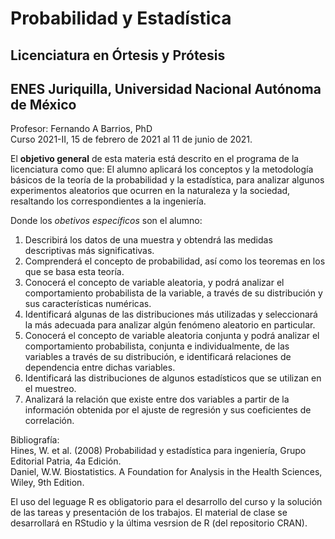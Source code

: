 # Probabilidad y Estadística  
## Licenciatura en Órtesis y Prótesis  
## ENES Juriquilla, Universidad Nacional Autónoma de México  

Profesor: Fernando A Barrios, PhD  
Curso 2021-II, 15 de febrero de 2021 al 11 de junio de 2021.  

El **objetivo general** de esta materia está descrito en el programa de la licenciatura como que: El alumno aplicará los conceptos y la metodología básicos de la teoría de la probabilidad y la estadística, para analizar algunos experimentos aleatorios que ocurren en la naturaleza y la sociedad, resaltando los correspondientes a la ingeniería.  

Donde los *obetivos específicos* son el alumno:    
1. Describirá los datos de una muestra y obtendrá las medidas descriptivas más significativas.  
2. Comprenderá el concepto de probabilidad, así como los teoremas en los que se basa esta teoría.  
3. Conocerá el concepto de variable aleatoria, y podrá analizar el comportamiento probabilista de la variable, a través de su distribución y sus características numéricas.  
4. Identificará algunas de las distribuciones más utilizadas y seleccionará la más adecuada para analizar algún fenómeno aleatorio en particular.  
5. Conocerá el concepto de variable aleatoria conjunta y podrá analizar el comportamiento probabilista, conjunta e individualmente, de las variables a través de su distribución, e identificará relaciones de dependencia entre dichas variables.  
6. Identificará las distribuciones de algunos estadísticos que se utilizan en el muestreo.  
7. Analizará la relación que existe entre dos variables a partir de la información obtenida por el ajuste de regresión y sus coeficientes de correlación.  

Bibliografía:  
Hines, W. et al. (2008) Probabilidad y estadística para ingeniería, Grupo Editorial Patria, 4a Edición.  
Daniel, W.W. Biostatistics. A Foundation for Analysis in the Health Sciences, Wiley, 9th Edition.  

El uso del leguage R es obligatorio para el desarrollo del curso y la solución de las tareas y presentación de los trabajos. El material de clase se desarrollará en RStudio y la última vesrsion de R (del repositorio CRAN).  
